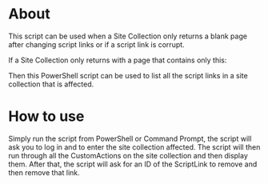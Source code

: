 # About

This script can be used when a Site Collection only returns a blank page after changing script links or if a script link is corrupt.

If a Site Collection only returns with a page that contains only this:
<html>

<head>
<meta http-equiv="Content-Type" content="text/html; charset=utf-8"><meta name="Robots" content="NOINDEX ">
</head>

<body>
                <script type="text/javascript">
                 var gearPage = document.getElementById('GearPage');
                 if(null != gearPage)
                 {
                     gearPage.parentNode.removeChild(gearPage);
                     document.title = "Error";
                 }
                 </script>
</body>
</html>

Then this PowerShell script can be used to list all the script links in a site collection that is affected.

# How to use
Simply run the script from PowerShell or Command Prompt, the script will ask you to log in and to enter the site collection affected.
The script will then run through all the CustomActions on the site collection and then display them. After that, the script will ask
for an ID of the ScriptLink to remove and then remove that link.
